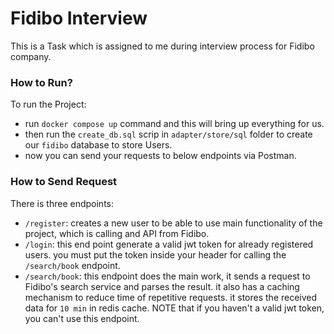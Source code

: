# Fidibo Interview 
This is a Task which is assigned to me during interview process for Fidibo company.

### How to Run?
To run the Project:
* run `docker compose up` command and this will bring up everything for us.
* then run the `create_db.sql` scrip in `adapter/store/sql` folder to create our `fidibo` database to store Users.
* now you can send your requests to below endpoints via Postman.

### How to Send Request
There is three endpoints:
* `/register`: creates a new user to be able to use main functionality of the project, which is calling and API from Fidibo.
* `/login`: this end point generate a valid jwt token for already registered users. you must put the token inside your header for calling the `/search/book` endpoint.
* `/search/book`: this endpoint does the main work, it sends a request to Fidibo's search service and parses the result. it also has a caching mechanism to reduce time of repetitive requests. it stores the received data for `10 min` in redis cache. NOTE that if you haven't a valid jwt token, you can't use this endpoint.  
